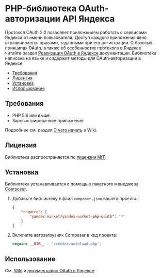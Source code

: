 # PHP-библиотека OAuth-авторизации API Яндекса

Протокол OAuth 2.0 позволяет приложениям работать с сервисами Яндекса от имени пользователя. Доступ каждого приложения явно ограничивается правами, заданными при его регистрации. О базовых принципах OAuth, а также об особенностях протокола в Яндексе читайте раздел [Реализация OAuth в Яндексе](https://tech.yandex.ru/oauth/doc/dg/concepts/ya-oauth-intro-docpage/) документации. Библиотека написана на языке и содержит методы для OAuth-авторизации в Яндексе.  

* [Требования](#Требования)
* [Лицензия](#Лицензия)
* [Установка](#Установка)
* [Использование](#Использование)

## Требования

* PHP 5.6 или выше.
* Зарегистрированное приложение.

Подробнее см. раздел [С чего начать](https://github.com/yandex-market/yandex-market-php-oauth/wiki/С-чего-начать) в Wiki.

## Лицензия

Библиотека распространяется по [лицензии MIT](LICENSE.txt).

## Установка

Библиотека устанавливается с помощью пакетного менеджера [Composer](https://getcomposer.org).

1. Добавьте библиотеку в файл `composer.json` вашего проекта:

   ```json
   {
       "require": {
           "yandex-market/yandex-market-php-oauth": "*"
       }
   }
   ```

2. Включите автозагрузчик Composer в код проекта:

   ```php
   require __DIR__ . '/vendor/autoload.php';
   ```   


## Использование

См. [Wiki](https://github.com/yandex-market/yandex-market-php-oauth/wiki) и [документацию OAuth в Яндексе](https://tech.yandex.ru/oauth/doc/dg/concepts/about-docpage/).
